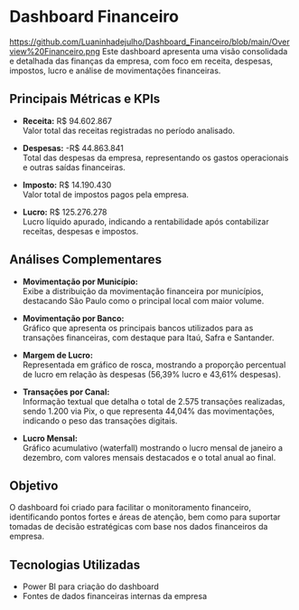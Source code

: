 # Dashboard Financeiro

https://github.com/Luaninhadejulho/Dashboard_Financeiro/blob/main/Overview%20Financeiro.png
Este dashboard apresenta uma visão consolidada e detalhada das finanças da empresa, com foco em receita, despesas, impostos, lucro e análise de movimentações financeiras.

## Principais Métricas e KPIs

- **Receita:** R$ 94.602.867  
  Valor total das receitas registradas no período analisado.

- **Despesas:** -R$ 44.863.841  
  Total das despesas da empresa, representando os gastos operacionais e outras saídas financeiras.

- **Imposto:** R$ 14.190.430  
  Valor total de impostos pagos pela empresa.

- **Lucro:** R$ 125.276.278  
  Lucro líquido apurado, indicando a rentabilidade após contabilizar receitas, despesas e impostos.

## Análises Complementares

- **Movimentação por Município:**  
  Exibe a distribuição da movimentação financeira por municípios, destacando São Paulo como o principal local com maior volume.

- **Movimentação por Banco:**  
  Gráfico que apresenta os principais bancos utilizados para as transações financeiras, com destaque para Itaú, Safra e Santander.

- **Margem de Lucro:**  
  Representada em gráfico de rosca, mostrando a proporção percentual de lucro em relação às despesas (56,39% lucro e 43,61% despesas).

- **Transações por Canal:**  
  Informação textual que detalha o total de 2.575 transações realizadas, sendo 1.200 via Pix, o que representa 44,04% das movimentações, indicando o peso das transações digitais.

- **Lucro Mensal:**  
  Gráfico acumulativo (waterfall) mostrando o lucro mensal de janeiro a dezembro, com valores mensais destacados e o total anual ao final.

## Objetivo

O dashboard foi criado para facilitar o monitoramento financeiro, identificando pontos fortes e áreas de atenção, bem como para suportar tomadas de decisão estratégicas com base nos dados financeiros da empresa.

## Tecnologias Utilizadas

- Power BI para criação do dashboard
- Fontes de dados financeiras internas da empresa
